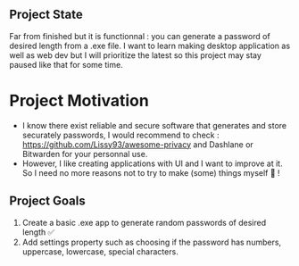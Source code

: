 ## Project State
Far from finished but it is functionnal : you can generate a password of desired length from a .exe file.
I want to learn making desktop application as well as web dev but I will prioritize the latest so this project may stay paused like that for some time. 
# Project Motivation
- I know there exist reliable and secure software that generates and store securately passwords, I would recommend to check : https://github.com/Lissy93/awesome-privacy and Dashlane or Bitwarden for your personnal use.
- However, I like creating applications with UI and I want to improve at it. So I need no more reasons not to try to make (some) things myself 🤠 ! 
## Project Goals
1. Create a basic .exe app to generate random passwords of desired length ✅
2. Add settings property such as choosing if the password has numbers, uppercase, lowercase, special characters.
